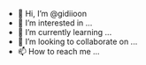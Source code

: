 - 👋 Hi, I’m @gidiioon
- 👀 I’m interested in ...
- 🌱 I’m currently learning ...
- 💞️ I’m looking to collaborate on ...
- 📫 How to reach me ...

<!---
gidiioon/gidiioon is a ✨ special ✨ repository because its `README.md` (this file) appears on your GitHub profile.
You can click the Preview link to take a look at your changes.
--->

